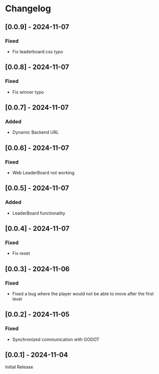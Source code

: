 # Changelog

## [0.0.9] - 2024-11-07
### Fixed
- Fix leaderboard.css typo

## [0.0.8] - 2024-11-07
### Fixed
- Fix winner typo

## [0.0.7] - 2024-11-07
### Added
- Dynamic Backend URL

## [0.0.6] - 2024-11-07
### Fixed
- Web LeaderBoard not working

## [0.0.5] - 2024-11-07
### Added
- LeaderBoard functionality

## [0.0.4] - 2024-11-07
### Fixed
- Fix reset

## [0.0.3] - 2024-11-06
### Fixed
- Fixed a bug where the player would not be able to move after the first level

## [0.0.2] - 2024-11-05
### Fixed
- Synchronized communication with GODOT

## [0.0.1] - 2024-11-04
Initial Release
